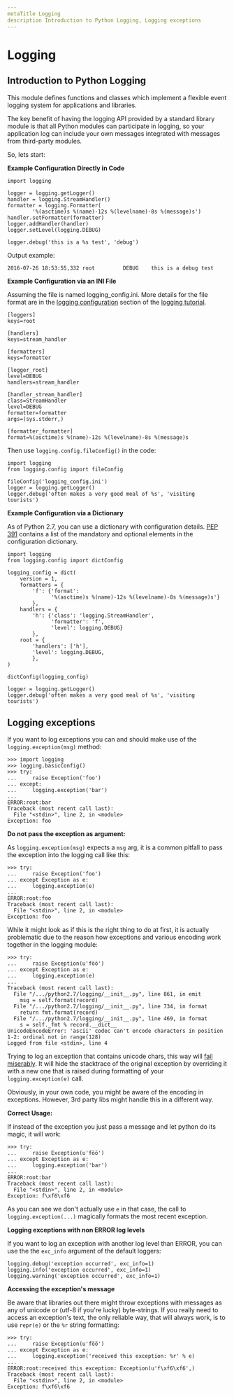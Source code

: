 ```yaml
---
metaTitle Logging
description Introduction to Python Logging, Logging exceptions
---
```


# Logging




## Introduction to Python Logging


This module defines functions and classes which implement a flexible event logging system for applications and libraries.

The key benefit of having the logging API provided by a standard library module is that all Python modules can participate in logging, so your application log can include your own messages integrated with messages from third-party modules.

So, lets start:

**Example Configuration Directly in Code**

```
import logging

logger = logging.getLogger()
handler = logging.StreamHandler()
formatter = logging.Formatter(
        '%(asctime)s %(name)-12s %(levelname)-8s %(message)s')
handler.setFormatter(formatter)
logger.addHandler(handler)
logger.setLevel(logging.DEBUG)

logger.debug('this is a %s test', 'debug')

```

Output example:

```
2016-07-26 18:53:55,332 root         DEBUG    this is a debug test

```

**Example Configuration via an INI File**

Assuming the file is named logging_config.ini. More details for the file format are in the [logging configuration](https://docs.python.org/3/howto/logging.html#configuring-logging) section of the [logging tutorial](https://docs.python.org/3/howto/logging.html).

```
[loggers]
keys=root

[handlers]
keys=stream_handler

[formatters]
keys=formatter

[logger_root]
level=DEBUG
handlers=stream_handler

[handler_stream_handler]
class=StreamHandler
level=DEBUG
formatter=formatter
args=(sys.stderr,)

[formatter_formatter]
format=%(asctime)s %(name)-12s %(levelname)-8s %(message)s

```

Then use `logging.config.fileConfig()` in the code:

```
import logging
from logging.config import fileConfig

fileConfig('logging_config.ini')
logger = logging.getLogger()
logger.debug('often makes a very good meal of %s', 'visiting tourists')

```

**Example Configuration via a Dictionary**

As of Python 2.7, you can use a dictionary with configuration details. [PEP 391](https://www.python.org/dev/peps/pep-0391/) contains a list of the mandatory and optional elements in the configuration dictionary.

```
import logging
from logging.config import dictConfig

logging_config = dict(
    version = 1,
    formatters = {
        'f': {'format':
              '%(asctime)s %(name)-12s %(levelname)-8s %(message)s'}
        },
    handlers = {
        'h': {'class': 'logging.StreamHandler',
              'formatter': 'f',
              'level': logging.DEBUG}
        },
    root = {
        'handlers': ['h'],
        'level': logging.DEBUG,
        },
)

dictConfig(logging_config)

logger = logging.getLogger()
logger.debug('often makes a very good meal of %s', 'visiting tourists')

```



## Logging exceptions


If you want to log exceptions you can and should make use of the `logging.exception(msg)` method:

```
>>> import logging
>>> logging.basicConfig()
>>> try:
...     raise Exception('foo')
... except:
...     logging.exception('bar')
...
ERROR:root:bar
Traceback (most recent call last):
  File "<stdin>", line 2, in <module>
Exception: foo

```

**Do not pass the exception as argument:**

As `logging.exception(msg)` expects a `msg` arg, it is a common pitfall to pass the exception into the logging call like this:

```
>>> try:
...     raise Exception('foo')
... except Exception as e:
...     logging.exception(e)
...
ERROR:root:foo
Traceback (most recent call last):
  File "<stdin>", line 2, in <module>
Exception: foo

```

While it might look as if this is the right thing to do at first, it is actually problematic due to the reason how exceptions and various encoding work together in the logging module:

```
>>> try:
...     raise Exception(u'föö')
... except Exception as e:
...     logging.exception(e)
...
Traceback (most recent call last):
  File "/.../python2.7/logging/__init__.py", line 861, in emit
    msg = self.format(record)
  File "/.../python2.7/logging/__init__.py", line 734, in format
    return fmt.format(record)
  File "/.../python2.7/logging/__init__.py", line 469, in format
    s = self._fmt % record.__dict__
UnicodeEncodeError: 'ascii' codec can't encode characters in position 1-2: ordinal not in range(128)
Logged from file <stdin>, line 4

```

Trying to log an exception that contains unicode chars, this way will [fail miserably](http://stackoverflow.com/questions/31137568/properly-logging-unicode-utf-8-exceptions-in-python-2). It will hide the stacktrace of the original exception by overriding it with a new one that is raised during formatting of your `logging.exception(e)` call.

Obviously, in your own code, you might be aware of the encoding in exceptions. However, 3rd party libs might handle this in a different way.

**Correct Usage:**

If instead of the exception you just pass a message and let python do its magic, it will work:

```
>>> try:
...     raise Exception(u'föö')
... except Exception as e:
...     logging.exception('bar')
...
ERROR:root:bar
Traceback (most recent call last):
  File "<stdin>", line 2, in <module>
Exception: f\xf6\xf6

```

As you can see we don't actually use `e` in that case, the call to `logging.exception(...)` magically formats the most recent exception.

**Logging exceptions with non ERROR log levels**

If you want to log an exception with another log level than ERROR, you can use the the `exc_info` argument of the default loggers:

```
logging.debug('exception occurred', exc_info=1)
logging.info('exception occurred', exc_info=1)
logging.warning('exception occurred', exc_info=1)

```

**Accessing the exception's message**

Be aware that libraries out there might throw exceptions with messages as any of unicode or (utf-8 if you're lucky) byte-strings. If you really need to access an exception's text, the only reliable way, that will always work, is to use `repr(e)` or the `%r` string formatting:

```
>>> try:
...     raise Exception(u'föö')
... except Exception as e:
...     logging.exception('received this exception: %r' % e)
...
ERROR:root:received this exception: Exception(u'f\xf6\xf6',)
Traceback (most recent call last):
  File "<stdin>", line 2, in <module>
Exception: f\xf6\xf6

```

